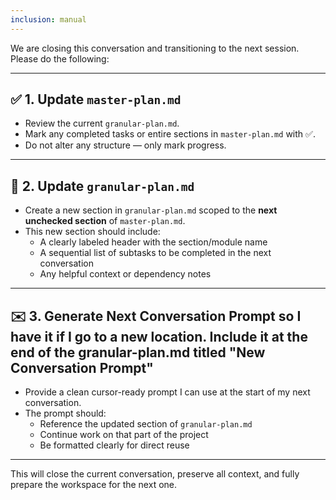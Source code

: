 ```yaml
---
inclusion: manual
---
```

We are closing this conversation and transitioning to the next session. Please do the following:

---

## ✅ 1. Update `master-plan.md`

- Review the current `granular-plan.md`.
- Mark any completed tasks or entire sections in `master-plan.md` with ✅.
- Do not alter any structure — only mark progress.

---

## 🧩 2. Update `granular-plan.md`

- Create a new section in `granular-plan.md` scoped to the **next unchecked section** of `master-plan.md`.
- This new section should include:
  - A clearly labeled header with the section/module name
  - A sequential list of subtasks to be completed in the next conversation
  - Any helpful context or dependency notes

---

## ✉️ 3. Generate Next Conversation Prompt so I have it if I go to a new location. Include it at the end of the granular-plan.md titled "New Conversation Prompt" 

- Provide a clean cursor-ready prompt I can use at the start of my next conversation.
- The prompt should:
  - Reference the updated section of `granular-plan.md`
  - Continue work on that part of the project
  - Be formatted clearly for direct reuse

---

This will close the current conversation, preserve all context, and fully prepare the workspace for the next one.


